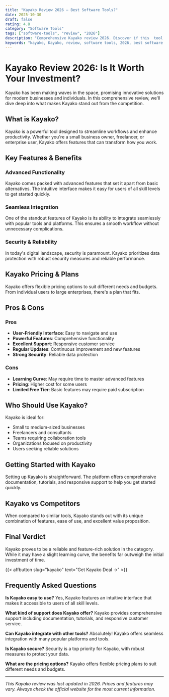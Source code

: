```yaml
---
title: "Kayako Review 2026 – Best Software Tools?"
date: 2025-10-30
draft: false
rating: 4.8
category: "Software Tools"
tags: ["software-tools", "review", "2026"]
description: "Comprehensive Kayako review 2026. Discover if this  tool is the best choice for your needs."
keywords: "kayako, Kayako, review, software tools, 2026, best software tools"
---
```


# Kayako Review 2026: Is It Worth Your Investment?

Kayako has been making waves in the  space, promising innovative solutions for modern businesses and individuals. In this comprehensive review, we'll dive deep into what makes Kayako stand out from the competition.

## What is Kayako?

Kayako is a powerful  tool designed to streamline workflows and enhance productivity. Whether you're a small business owner, freelancer, or enterprise user, Kayako offers features that can transform how you work.

## Key Features & Benefits

### Advanced Functionality
Kayako comes packed with advanced features that set it apart from basic alternatives. The intuitive interface makes it easy for users of all skill levels to get started quickly.

### Seamless Integration
One of the standout features of Kayako is its ability to integrate seamlessly with popular tools and platforms. This ensures a smooth workflow without unnecessary complications.

### Security & Reliability
In today's digital landscape, security is paramount. Kayako prioritizes data protection with robust security measures and reliable performance.

## Kayako Pricing & Plans

Kayako offers flexible pricing options to suit different needs and budgets. From individual users to large enterprises, there's a plan that fits.

## Pros & Cons

### Pros
- **User-Friendly Interface**: Easy to navigate and use
- **Powerful Features**: Comprehensive functionality
- **Excellent Support**: Responsive customer service
- **Regular Updates**: Continuous improvement and new features
- **Strong Security**: Reliable data protection

### Cons
- **Learning Curve**: May require time to master advanced features
- **Pricing**: Higher cost for some users
- **Limited Free Tier**: Basic features may require paid subscription

## Who Should Use Kayako?

Kayako is ideal for:
- Small to medium-sized businesses
- Freelancers and consultants
- Teams requiring collaboration tools
- Organizations focused on productivity
- Users seeking reliable  solutions

## Getting Started with Kayako

Setting up Kayako is straightforward. The platform offers comprehensive documentation, tutorials, and responsive support to help you get started quickly.

## Kayako vs Competitors

When compared to similar tools, Kayako stands out with its unique combination of features, ease of use, and excellent value proposition.

## Final Verdict

Kayako proves to be a reliable and feature-rich solution in the  category. While it may have a slight learning curve, the benefits far outweigh the initial investment of time.

{{< affbutton slug="kayako" text="Get Kayako Deal →" >}}

## Frequently Asked Questions

**Is Kayako easy to use?**
Yes, Kayako features an intuitive interface that makes it accessible to users of all skill levels.

**What kind of support does Kayako offer?**
Kayako provides comprehensive support including documentation, tutorials, and responsive customer service.

**Can Kayako integrate with other tools?**
Absolutely! Kayako offers seamless integration with many popular platforms and tools.

**Is Kayako secure?**
Security is a top priority for Kayako, with robust measures to protect your data.

**What are the pricing options?**
Kayako offers flexible pricing plans to suit different needs and budgets.

---

*This Kayako review was last updated in 2026. Prices and features may vary. Always check the official website for the most current information.*
